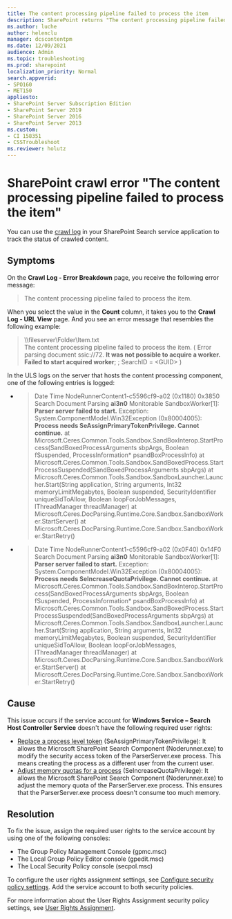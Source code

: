```yaml
---
title: The content processing pipeline failed to process the item
description: SharePoint returns "The content processing pipeline failed to process the item" if the service account for Search Host Controller Service doesn't have the required privileges.
ms.author: luche
author: helenclu
manager: dcscontentpm
ms.date: 12/09/2021
audience: Admin
ms.topic: troubleshooting
ms.prod: sharepoint
localization_priority: Normal
search.appverid:
- SPO160
- MET150
appliesto:
- SharePoint Server Subscription Edition
- SharePoint Server 2019
- SharePoint Server 2016
- SharePoint Server 2013
ms.custom: 
- CI 158351
- CSSTroubleshoot 
ms.reviewer: holutz
---
```


# SharePoint crawl error "The content processing pipeline failed to process the item"

You can use the [crawl log](/sharepoint/search/view-search-diagnostics#crawl-log) in your SharePoint Search service application to track the status of crawled content.

## Symptoms

On the **Crawl Log - Error Breakdown** page, you receive the following error message:

> The content processing pipeline failed to process the item.

When you select the value in the **Count** column, it takes you to the **Crawl Log - URL View** page. And you see an error message that resembles the following example:

> \\\fileserver\Folder\Item.txt  
> The content processing pipeline failed to process the item. ( Error parsing document ssic://72. **It was not possible to acquire a worker. Failed to start acquired worker**; ; SearchID = \<GUID\> )

In the ULS logs on the server that hosts the content processing component, one of the following entries is logged:

- > Date Time   NodeRunnerContent1-c5596cf9-a02 (0x1180)   0x3850 Search Document Parsing   **ai3n0**  Monitorable  SandboxWorker[1]: **Parser server failed to start.**  Exception: System.ComponentModel.Win32Exception (0x80004005): **Process needs SeAssignPrimaryTokenPrivilege. Cannot continue.**     at Microsoft.Ceres.Common.Tools.Sandbox.SandBoxInterop.StartProcess(SandBoxedProcessArguments sbpArgs, Boolean fSuspended, ProcessInformation* psandBoxProcessInfo)     at Microsoft.Ceres.Common.Tools.Sandbox.SandBoxedProcess.StartProcessSuspended(SandBoxedProcessArguments sbpArgs)     at Microsoft.Ceres.Common.Tools.Sandbox.SandboxLauncher.Launcher.Start(String application, String arguments, Int32 memoryLimitMegabytes, Boolean suspended, SecurityIdentifier uniqueSidToAllow, Boolean loopForJobMessages, IThreadManager threadManager)     at Microsoft.Ceres.DocParsing.Runtime.Core.Sandbox.SandboxWorker.StartServer()     at Microsoft.Ceres.DocParsing.Runtime.Core.Sandbox.SandboxWorker.StartRetry()
- > Date Time   NodeRunnerContent1-c5596cf9-a02 (0x0F40)   0x14F0 Search Document Parsing   **ai3n0** Monitorable SandboxWorker[1]: **Parser server failed to start.**  Exception: System.ComponentModel.Win32Exception (0x80004005): **Process needs SeIncreaseQuotaPrivilege. Cannot continue.**     at Microsoft.Ceres.Common.Tools.Sandbox.SandBoxInterop.StartProcess(SandBoxedProcessArguments sbpArgs, Boolean fSuspended, ProcessInformation* psandBoxProcessInfo)     at Microsoft.Ceres.Common.Tools.Sandbox.SandBoxedProcess.StartProcessSuspended(SandBoxedProcessArguments sbpArgs)     at Microsoft.Ceres.Common.Tools.Sandbox.SandboxLauncher.Launcher.Start(String application, String arguments, Int32 memoryLimitMegabytes, Boolean suspended, SecurityIdentifier uniqueSidToAllow, Boolean loopForJobMessages, IThreadManager threadManager)     at Microsoft.Ceres.DocParsing.Runtime.Core.Sandbox.SandboxWorker.StartServer()     at Microsoft.Ceres.DocParsing.Runtime.Core.Sandbox.SandboxWorker.StartRetry()

## Cause

This issue occurs if the service account for **Windows Service – Search Host Controller Service** doesn't have the following required user rights:

- [Replace a process level token](/windows/security/threat-protection/security-policy-settings/replace-a-process-level-token) (SeAssignPrimaryTokenPrivilege): It allows the Microsoft SharePoint Search Component (Noderunner.exe) to modify the security access token of the ParserServer.exe process. This means creating the process as a different user from the current user.
- [Adjust memory quotas for a process](/windows/security/threat-protection/security-policy-settings/adjust-memory-quotas-for-a-process) (SeIncreaseQuotaPrivilege): It allows the Microsoft SharePoint Search Component (Noderunner.exe) to adjust the memory quota of the ParserServer.exe process. This ensures that the ParserServer.exe process doesn't consume too much memory.

## Resolution

To fix the issue, assign the required user rights to the service account by using one of the following consoles:

- The Group Policy Management Console (gpmc.msc)
- The Local Group Policy Editor console (gpedit.msc)
- The Local Security Policy console (secpol.msc)

To configure the user rights assignment settings, see [Configure security policy settings](/windows/security/threat-protection/security-policy-settings/how-to-configure-security-policy-settings). Add the service account to both security policies.

For more information about the User Rights Assignment security policy settings, see [User Rights Assignment](/windows/security/threat-protection/security-policy-settings/user-rights-assignment).
